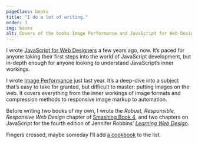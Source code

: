 ```yaml
---
pageClass: books
title: "I do a lot of writing."
order: 3
img: books
alt: Covers of the books Image Performance and JavaScript for Web Designers, side by side.
---
```


I wrote [JavaScript for Web Designers](https://abookapart.com/products/javascript-for-web-designers) a few years ago, now. It’s paced for anyone taking their first steps into the world of JavaScript development, but in-depth enough for anyone looking to understand JavaScript’s inner workings.

I wrote [Image Performance](https://abookapart.com/products/image-performance) just last year. It’s a deep-dive into a subject that’s easy to take for granted, but difficult to master: putting images on the web. It covers everything from the inner workings of image formats and compression methods to responsive image markup to automation.

Before writing two books of my own, I wrote the _Robust, Responsible, Responsive Web Design_ chapter of [Smashing Book 4](https://www.smashingmagazine.com/smashing-book-4-new-perspectives/), and two chapters on JavaScript for the fourth edition of Jennifer Robbins’ _[Learning Web Design](https://www.learningwebdesign.com/)_.

Fingers crossed, maybe someday I’ll add [a cookbook](https://wiltomakesfood.com) to the list.